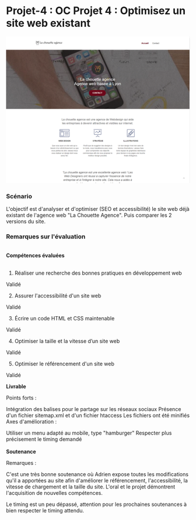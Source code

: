 # Projet-4 : OC Projet 4 : Optimisez un site web existant
<img src="5.png">

<h3>Scénario</h3>
L'objectif est d'analyser et d'optimiser (SEO et accessibilité) le site web déjà existant de l'agence web "La Chouette Agence". Puis comparer les 2 versions du site.

<h3>Remarques sur l'évaluation</h3><br>
<b>Compétences évaluées</b><br><br>

1. Réaliser une recherche des bonnes pratiques en développement web

Validé

 

2. Assurer l'accessibilité d'un site web

Validé 

 

3. Écrire un code HTML et CSS maintenable

Validé

 

4. Optimiser la taille et la vitesse d’un site web

Validé

 

5. Optimiser le référencement d'un site web

Validé

 

<b>Livrable</b>

Points forts :

Intégration des balises pour le partage sur les réseaux sociaux
Présence d'un fichier sitemap.xml et d'un fichier htaccess
Les fichiers ont été minifiés 
Axes d'amélioration :

Utiliser un menu adapté au mobile, type "hamburger"
Respecter plus précisement le timing demandé<br><br>
<b>Soutenance</b>

Remarques :

C'est une très bonne soutenance où Adrien expose toutes les modifications qu'il a apportées au site afin d'améliorer le référencement, l'accessibilité, la vitesse de chargement et la taille du site. L'oral et le projet démontrent l'acquisition de nouvelles compétences.

Le timing est un peu dépassé, attention pour les prochaines soutenances à bien respecter le timing attendu. 

